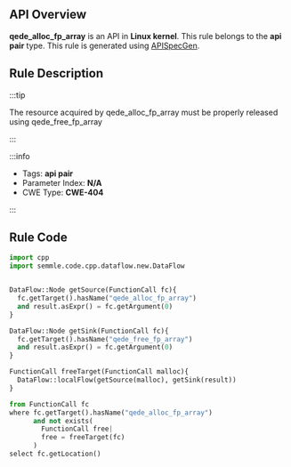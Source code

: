 ---
---


## API Overview
**qede_alloc_fp_array** is an API in **Linux kernel**. This rule belongs to the **api pair** type. This rule is generated using [APISpecGen](../../tools/APISpecGen).
## Rule Description

:::tip

The resource acquired by qede_alloc_fp_array must be properly released using qede_free_fp_array

:::

:::info

- Tags: **api pair**
- Parameter Index: **N/A**
- CWE Type: **CWE-404**

:::

## Rule Code
```python
import cpp
import semmle.code.cpp.dataflow.new.DataFlow


DataFlow::Node getSource(FunctionCall fc){
  fc.getTarget().hasName("qede_alloc_fp_array")
  and result.asExpr() = fc.getArgument(0)
}

DataFlow::Node getSink(FunctionCall fc){
  fc.getTarget().hasName("qede_free_fp_array")
  and result.asExpr() = fc.getArgument(0)
}

FunctionCall freeTarget(FunctionCall malloc){
  DataFlow::localFlow(getSource(malloc), getSink(result))
}

from FunctionCall fc
where fc.getTarget().hasName("qede_alloc_fp_array")
      and not exists(
        FunctionCall free| 
        free = freeTarget(fc)
      )
select fc.getLocation()

    
```